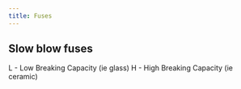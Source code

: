 ```yaml
---
title: Fuses
---
```


## Slow blow fuses

L - Low Breaking Capacity (ie glass)
H - High Breaking Capacity (ie ceramic)
